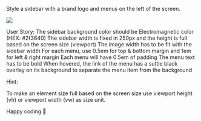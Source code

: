 Style a sidebar with a brand logo and menus on the left of the screen.  

<img src="https://storage.googleapis.com/replit/images/1598871583753_3975a5ea00f7bbf38d8bb509cc37351f.png">

User Story:
The sidebar background color should be Electromagnetic color (HEX: #2f3640)
The sidebar width is fixed in 250px and the height is full based on the screen size (viewport)
The image width has to be fit with the sidebar width
For each menu, use 0.5em for top & bottom margin and 1em for left & right margin
Each menu will have 0.5em of padding
The menu text has to be bold
When hovered, the link of the menu has a suttle black overlay on its background to separate the menu item from the background 

Hint: 

To make an element size full based on the screen size 
use viewport height (vh) or viewport width (vw) as size unit.


Happy coding 🥚